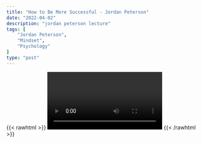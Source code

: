 ```yaml
---
title: "How to Be More Successful - Jordan Peterson"
date: "2022-04-02"
description: "jordan peterson lecture"
tags: [
    "Jordan Peterson",
    "Mindset",
    "Psychology"
]
type: "post"
---
```

{{< rawhtml >}}
    <video width="auto" height="auto" controls>
        <source src="https://lectures.dev00ps.com/jp-vids/Jordan%20Peterson%20What%20To%20Do%20To%20Be%20Successful.mp4" type="video/mp4"> 
    </video>
{{< /rawhtml >}}